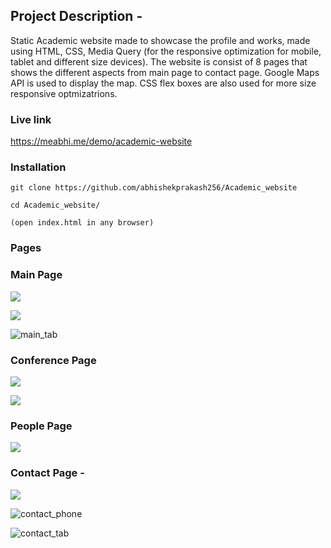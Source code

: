 ## Project Description - 

Static Academic website made to showcase the profile and works, made using HTML, CSS, Media Query (for the responsive optimization for mobile, tablet and different size devices). The website is consist of 8 pages that shows the different aspects from main page to contact page. Google Maps API is used to display the map. CSS flex boxes are also used for more size responsive optmizatrions.

### Live link 
https://meabhi.me/demo/academic-website

### Installation
```
git clone https://github.com/abhishekprakash256/Academic_website

cd Academic_website/

(open index.html in any browser)
```

### Pages 

### Main Page 

![](screenshot/main_page.png)

![](screenshot/main_tab.png)

![main_tab](screenshot/main_phone.png)

### Conference Page  

![](screenshot/second_page.png)

![](screenshot/second_phone.png)

### People Page 

![](screenshot/third_page.png)

### Contact Page - 

![](screenshot/contact_page.png)

![contact_phone](screenshot/contact_tab.png)

![contact_tab](screenshot/contact_phone.png)

